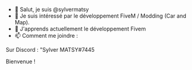 - 👋 Salut, je suis @sylvermatsy
- 👀 Je suis intéressé par le développement FiveM / Modding (Car and Map).
- 🌱 J'apprends actuellement le développement Fivem
- 📫 Comment me joindre :

Sur Discord : "Sylver MATSY#7445

Bienvenue !
